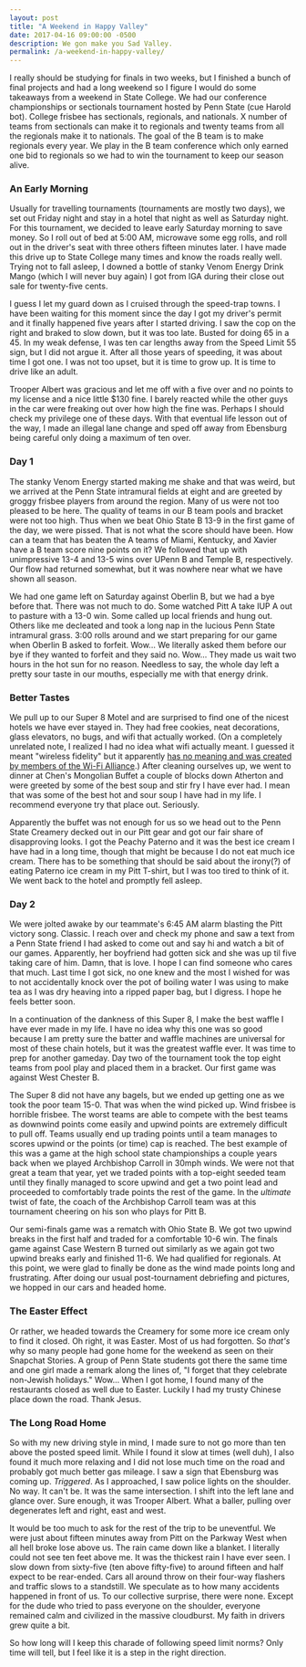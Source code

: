 ```yaml
---
layout: post
title: "A Weekend in Happy Valley"
date: 2017-04-16 09:00:00 -0500
description: We gon make you Sad Valley.
permalink: /a-weekend-in-happy-valley/
---
```


I really should be studying for finals in two weeks, but I finished a bunch of final projects and had a long weekend so I figure I would do some takeaways from a weekend in State College. We had our conference championships or sectionals tournament hosted by Penn State (cue Harold bot). College frisbee has sectionals, regionals, and nationals. X number of teams from sectionals can make it to regionals and twenty teams from all the regionals make it to nationals. The goal of the B team is to make regionals every year. We play in the B team conference which only earned one bid to regionals so we had to win the tournament to keep our season alive.

### An Early Morning

Usually for travelling tournaments (tournaments are mostly two days), we set out Friday night and stay in a hotel that night as well as Saturday night. For this tournament, we decided to leave early Saturday morning to save money. So I roll out of bed at 5:00 AM, microwave some egg rolls, and roll out in the driver's seat with three others fifteen minutes later. I have made this drive up to State College many times and know the roads really well. Trying not to fall asleep, I downed a bottle of stanky Venom Energy Drink Mango (which I will never buy again) I got from IGA during their close out sale for twenty-five cents.

I guess I let my guard down as I cruised through the speed-trap towns. I have been waiting for this moment since the day I got my driver's permit and it finally happened five years after I started driving. I saw the cop on the right and braked to slow down, but it was too late. Busted for doing 65 in a 45. In my weak defense, I was ten car lengths away from the Speed Limit 55 sign, but I did not argue it. After all those years of speeding, it was about time I got one. I was not too upset, but it is time to grow up. It is time to drive like an adult.

Trooper Albert was gracious and let me off with a five over and no points to my license and a nice little $130 fine. I barely reacted while the other guys in the car were freaking out over how high the fine was. Perhaps I should check my privilege one of these days. With that eventual life lesson out of the way, I made an illegal lane change and sped off away from Ebensburg being careful only doing a maximum of ten over.

### Day 1

The stanky Venom Energy started making me shake and that was weird, but we arrived at the Penn State intramural fields at eight and are greeted by groggy frisbee players from around the region. Many of us were not too pleased to be here. The quality of teams in our B team pools and bracket were not too high. Thus when we beat Ohio State B 13-9 in the first game of the day, we were pissed. That is not what the score should have been. How can a team that has beaten the A teams of Miami, Kentucky, and Xavier have a B team score nine points on it? We followed that up with unimpressive 13-4 and 13-5 wins over UPenn B and Temple B, respectively. Our flow had returned somewhat, but it was nowhere near what we have shown all season.

We had one game left on Saturday against Oberlin B, but we had a bye before that. There was not much to do. Some watched Pitt A take IUP A out to pasture with a 13-0 win. Some called up local friends and hung out. Others like me decleated and took a long nap in the lucious Penn State intramural grass. 3:00 rolls around and we start preparing for our game when Oberlin B asked to forfeit. Wow... We literally asked them before our bye if they wanted to forfeit and they said no. Wow... They made us wait two hours in the hot sun for no reason. Needless to say, the whole day left a pretty sour taste in our mouths, especially me with that energy drink.

### Better Tastes

We pull up to our Super 8 Motel and are surprised to find one of the nicest hotels we have ever stayed in. They had free cookies, neat decorations, glass elevators, no bugs, and wifi that actually worked. (On a completely unrelated note, I realized I had no idea what wifi actually meant. I guessed it meant "wireless fidelity" but it apparently [has no meaning and was created by members of the Wi-Fi Alliance](https://www.howtogeek.com/259000/what-does-the-fi-in-wi-fi-mean/).) After cleaning ourselves up, we went to dinner at Chen's Mongolian Buffet a couple of blocks down Atherton and were greeted by some of the best soup and stir fry I have ever had. I mean that was some of the best hot and sour soup I have had in my life. I recommend everyone try that place out. Seriously.

Apparently the buffet was not enough for us so we head out to the Penn State Creamery decked out in our Pitt gear and got our fair share of disapproving looks. I got the Peachy Paterno and it was the best ice cream I have had in a long time, though that might be because I do not eat much ice cream. There has to be something that should be said about the irony(?) of eating Paterno ice cream in my Pitt T-shirt, but I was too tired to think of it. We went back to the hotel and promptly fell asleep.

### Day 2

We were jolted awake by our teammate's 6:45 AM alarm blasting the Pitt victory song. Classic. I reach over and check my phone and saw a text from a Penn State friend I had asked to come out and say hi and watch a bit of our games. Apparently, her boyfriend had gotten sick and she was up til five taking care of him. Damn, that is love. I hope I can find someone who cares that much. Last time I got sick, no one knew and the most I wished for was to not accidentally knock over the pot of boiling water I was using to make tea as I was dry heaving into a ripped paper bag, but I digress. I hope he feels better soon.

In a continuation of the dankness of this Super 8, I make the best waffle I have ever made in my life. I have no idea why this one was so good because I am pretty sure the batter and waffle machines are universal for most of these chain hotels, but it was the greatest waffle ever. It was time to prep for another gameday. Day two of the tournament took the top eight teams from pool play and placed them in a bracket. Our first game was against West Chester B.

The Super 8 did not have any bagels, but we ended up getting one as we took the poor team 15-0. That was when the wind picked up. Wind frisbee is horrible frisbee. The worst teams are able to compete with the best teams as downwind points come easily and upwind points are extremely difficult to pull off. Teams usually end up trading points until a team manages to scores upwind or the points (or time) cap is reached. The best example of this was a game at the high school state championships a couple years back when we played Archbishop Carroll in 30mph winds. We were not that great a team that year, yet we traded points with a top-eight seeded team until they finally managed to score upwind and get a two point lead and proceeded to comfortably trade points the rest of the game. In the *ultimate* twist of fate, the coach of the Archbishop Carroll team was at this tournament cheering on his son who plays for Pitt B.

Our semi-finals game was a rematch with Ohio State B. We got two upwind breaks in the first half and traded for a comfortable 10-6 win. The finals game against Case Western B turned out similarly as we again got two upwind breaks early and finished 11-6. We had qualified for regionals. At this point, we were glad to finally be done as the wind made points long and frustrating. After doing our usual post-tournament debriefing and pictures, we hopped in our cars and headed home.

### The Easter Effect

Or rather, we headed towards the Creamery for some more ice cream only to find it closed. Oh right, it was Easter. Most of us had forgotten. So *that's* why so many people had gone home for the weekend as seen on their Snapchat Stories. A group of Penn State students got there the same time and one girl made a remark along the lines of, "I forget that they celebrate non-Jewish holidays." Wow... When I got home, I found many of the restaurants closed as well due to Easter. Luckily I had my trusty Chinese place down the road. Thank Jesus.

### The Long Road Home

So with my new driving style in mind, I made sure to not go more than ten above the posted speed limit. While I found it slow at times (well duh), I also found it much more relaxing and I did not lose much time on the road and probably got much better gas mileage. I saw a sign that Ebensburg was coming up. *Triggered*. As I approached, I saw police lights on the shoulder. No way. It can't be. It was the same intersection. I shift into the left lane and glance over. Sure enough, it was Trooper Albert. What a baller, pulling over degenerates left and right, east and west.

It would be too much to ask for the rest of the trip to be uneventful. We were just about fifteen minutes away from Pitt on the Parkway West when all hell broke lose above us. The rain came down like a blanket. I literally could not see ten feet above me. It was the thickest rain I have ever seen. I slow down from sixty-five (ten above fifty-five) to around fifteen and half expect to be rear-ended. Cars all around throw on their four-way flashers and traffic slows to a standstill. We speculate as to how many accidents happened in front of us. To our collective surprise, there were none. Except for the dude who tried to pass everyone on the shoulder, everyone remained calm and civilized in the massive cloudburst. My faith in drivers grew quite a bit.

So how long will I keep this charade of following speed limit norms? Only time will tell, but I feel like it is a step in the right direction.
